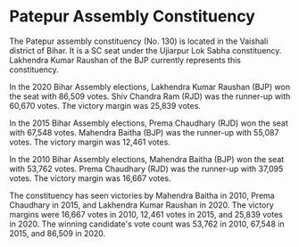 # Patepur Assembly Constituency

The Patepur assembly constituency (No. 130) is located in the Vaishali district of Bihar. It is a SC seat under the Ujiarpur Lok Sabha constituency. Lakhendra Kumar Raushan of the BJP currently represents this constituency.

In the 2020 Bihar Assembly elections, Lakhendra Kumar Raushan (BJP) won the seat with 86,509 votes. Shiv Chandra Ram (RJD) was the runner-up with 60,670 votes. The victory margin was 25,839 votes.

In the 2015 Bihar Assembly elections, Prema Chaudhary (RJD) won the seat with 67,548 votes. Mahendra Baitha (BJP) was the runner-up with 55,087 votes. The victory margin was 12,461 votes.

In the 2010 Bihar Assembly elections, Mahendra Baitha (BJP) won the seat with 53,762 votes. Prema Chaudhary (RJD) was the runner-up with 37,095 votes. The victory margin was 16,667 votes.

The constituency has seen victories by Mahendra Baitha in 2010, Prema Chaudhary in 2015, and Lakhendra Kumar Raushan in 2020. The victory margins were 16,667 votes in 2010, 12,461 votes in 2015, and 25,839 votes in 2020. The winning candidate's vote count was 53,762 in 2010, 67,548 in 2015, and 86,509 in 2020.
